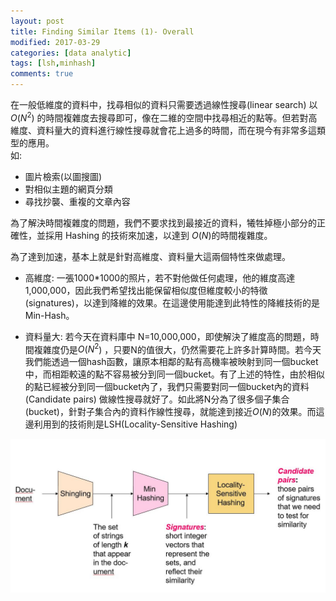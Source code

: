 ```yaml
---
layout: post
title: Finding Similar Items (1)- Overall 
modified: 2017-03-29
categories: [data analytic]
tags: [lsh,minhash]
comments: true
---
```


 在一般低維度的資料中，找尋相似的資料只需要透過線性搜尋(linear search) 以 $O(N^2$) 的時間複雜度去搜尋即可，像在二維的空間中找尋相近的點等。但若對高維度、資料量大的資料進行線性搜尋就會花上過多的時間，而在現今有非常多這類型的應用。  
 如:
 
 - 圖片檢索(以圖搜圖)  
 - 對相似主題的網頁分類
 - 尋找抄襲、重複的文章內容

為了解決時間複雜度的問題，我們不要求找到最接近的資料，犧牲掉極小部分的正確性，並採用 Hashing 的技術來加速，以達到 $O(N$)的時間複雜度。 

為了達到加速，基本上就是針對高維度、資料量大這兩個特性來做處理。

 - 高維度: 一張1000*1000的照片，若不對他做任何處理，他的維度高達1,000,000，因此我們希望找出能保留相似度但維度較小的特徵 (signatures)，以達到降維的效果。在這邊使用能達到此特性的降維技術的是Min-Hash。
 
 - 資料量大: 若今天在資料庫中 N=10,000,000，即使解決了維度高的問題，時間複雜度仍是$O(N^2$) ，只要N的值很大，仍然需要花上許多計算時間。若今天我們能透過一個hash函數，讓原本相鄰的點有高機率被映射到同一個bucket中，而相距較遠的點不容易被分到同一個bucket。有了上述的特性，由於相似的點已經被分到同一個bucket內了，我們只需要對同一個bucket內的資料 (Candidate pairs) 做線性搜尋就好了。如此將N分為了很多個子集合(bucket)，針對子集合內的資料作線性搜尋，就能達到接近$O(N$)的效果。而這邊利用到的技術則是LSH(Locality-Sensitive Hashing)
 
![enter image description here](/images/Find-similar-items-flowchar.JPG)
